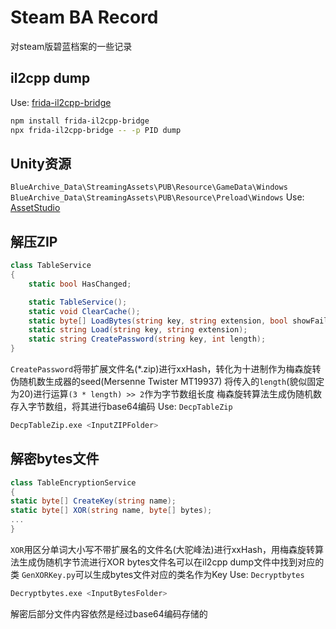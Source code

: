 # Steam BA Record

对steam版碧蓝档案的一些记录

## il2cpp dump

Use: [frida-il2cpp-bridge](https://github.com/vfsfitvnm/frida-il2cpp-bridge)

```bash
npm install frida-il2cpp-bridge
npx frida-il2cpp-bridge -- -p PID dump
```

## Unity资源
`BlueArchive_Data\StreamingAssets\PUB\Resource\GameData\Windows`
`BlueArchive_Data\StreamingAssets\PUB\Resource\Preload\Windows`
Use: [AssetStudio](https://github.com/Perfare/AssetStudio)

## 解压ZIP
```csharp
class TableService
{
    static bool HasChanged;

    static TableService();
    static void ClearCache();
    static byte[] LoadBytes(string key, string extension, bool showFailedPopup);
    static string Load(string key, string extension);
    static string CreatePassword(string key, int length);
}
```
`CreatePassword`将带扩展文件名(*.zip)进行xxHash，转化为十进制作为梅森旋转伪随机数生成器的seed(Mersenne Twister MT19937)
将传入的`length`(貌似固定为20)进行运算`(3 * length) >> 2`作为字节数组长度
梅森旋转算法生成伪随机数存入字节数组，将其进行base64编码
Use: `DecpTableZip`
```bash
DecpTableZip.exe <InputZIPFolder>
```

## 解密bytes文件
```csharp
class TableEncryptionService
{
static byte[] CreateKey(string name);
static byte[] XOR(string name, byte[] bytes);
...
}
```
`XOR`用区分单词大小写不带扩展名的文件名(大驼峰法)进行xxHash，用梅森旋转算法生成伪随机字节流进行XOR
bytes文件名可以在il2cpp dump文件中找到对应的类
`GenXORKey.py`可以生成bytes文件对应的类名作为Key
Use: `Decryptbytes`
```bash
Decryptbytes.exe <InputBytesFolder>
```
解密后部分文件内容依然是经过base64编码存储的
